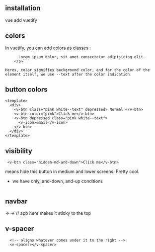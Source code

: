 ## installation

vue add vuetify

## colors

In vuetify, you can add colors as classes :

````<p class="red white--text">
      Lorem ipsum dolor, sit amet consectetur adipisicing elit.
    </p>```

Heres, color signifies background color, and for the color of the element itself, we use --text after the color indication.
````

## button colors

```
<template>
  <div>
    <v-btn class="pink white--text" depressed> Normal </v-btn>
    <v-btn color="pink">Click me</v-btn>
    <v-btn depressed class="pink white--text">
      <v-icon>email</v-icon>
    </v-btn>
  </div>
</template>
```

## visibility

` <v-btn class="hidden-md-and-down">Click me</v-btn>`

means hide this button in medium and lower screens. Pretty cool.

- we have only, and-down, and-up conditions

```<v-btn class="hidden-sm-only">Hidden only on small screens</v-btn>

```

## navbar

=> <v-toolbar> </v-toolbar>
=> <v-toolbar flat app> </v-toolbar> // app here makes it sticky to the top

## v-spacer

      <!-- aligns whatever comes under it to the right -->
      <v-spacer></v-spacer>
